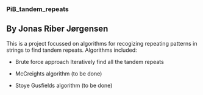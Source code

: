### PiB_tandem_repeats
## By Jonas Riber Jørgensen

This is a project focussed on algorithms for recogizing repeating patterns in strings to find tandem repeats.
Algorithms included:

  - Brute force approach
    Iteratively find all the tandem repeats
    
  - McCreights algorithm (to be done)
    
  - Stoye Gusfields algorithm (to be done)
    



